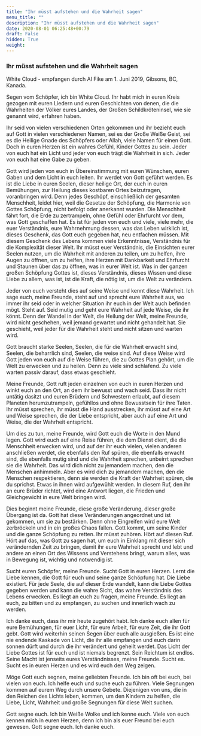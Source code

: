 ```yaml
---
title: "Ihr müsst aufstehen und die Wahrheit sagen"
menu_title: ""
description: "Ihr müsst aufstehen und die Wahrheit sagen"
date: 2020-08-01 06:25:48+00:79
draft: False
hidden: True
weight:
---
```

### Ihr müsst aufstehen und die Wahrheit sagen

White Cloud - empfangen durch Al Fike am 1. Juni 2019, Gibsons, BC, Kanada.

Segen vom Schöpfer, ich bin White Cloud. Ihr habt mich in euren Kreis gezogen mit euren Liedern und euren Geschichten von denen, die die Wahrheiten der Völker eures Landes, der Großen Schildkröteninsel, wie sie genannt wird, erfahren haben.

Ihr seid von vielen verschiedenen Orten gekommen und ihr bezieht euch auf Gott in vielen verschiedenen Namen, sei es der Große Weiße Geist, sei es die Heilige Gnade des Schöpfers oder Allah, viele Namen für einen Gott. Doch in euren Herzen ist ein wahres Gefühl, Kinder Gottes zu sein. Jeder von euch hat ein Licht und jeder von euch trägt die Wahrheit in sich. Jeder von euch hat eine Gabe zu geben.

Gott wird jeden von euch in Übereinstimmung mit euren Wünschen, euren Gaben und dem Licht in euch leiten. Ihr werdet von Gott geführt werden. Es ist die Liebe in euren Seelen, dieser heilige Ort, der euch in euren Bemühungen, zur Heilung dieses kostbaren Ortes beizutragen, voranbringen wird. Denn jedes Geschöpf, einschließlich der gesamten Menschheit, leidet hier, weil die Gesetze der Schöpfung, die Harmonie von Gottes Schöpfung, nicht befolgt oder anerkannt wurden. Die Menschheit fährt fort, die Erde zu zertrampeln, ohne Gefühl oder Ehrfurcht vor dem, was Gott geschaffen hat. Es ist für jeden von euch und viele, viele mehr, die euer Verständnis, eure Wahrnehmung dessen, was das Leben wirklich ist, dieses Geschenk, das Gott euch gegeben hat, neu entfachen müssen. Mit diesem Geschenk des Lebens kommen viele Erkenntnisse, Verständnis für die Komplexität dieser Welt. Ihr müsst euer Verständnis, die Einsichten eurer Seelen nutzen, um die Wahrheit mit anderen zu teilen, um zu helfen, ihre Augen zu öffnen, um zu helfen, ihre Herzen mit Dankbarkeit und Ehrfurcht und Staunen über das zu öffnen, was in eurer Welt ist. Was in der ganzen großen Schöpfung Gottes ist, dieses Verständnis, dieses Wissen und diese Liebe zu allem, was ist, ist die Kraft, die nötig ist, um die Welt zu verändern.

Jeder von euch versteht dies auf seine Weise und kennt diese Wahrheit. Ich sage euch, meine Freunde, steht auf und sprecht eure Wahrheit aus, wo immer ihr seid oder in welcher Situation ihr euch in der Welt auch befinden mögt. Steht auf. Seid mutig und geht eure Wahrheit auf jede Weise, die ihr könnt. Denn der Wandel in der Welt, die Heilung der Welt, meine Freunde, wird nicht geschehen, weil jemand gewartet und nicht gehandelt hat. Sie geschieht, weil jeder für die Wahrheit steht und nicht sitzen und warten wird.

Gott braucht starke Seelen, Seelen, die für die Wahrheit erwacht sind, Seelen, die beharrlich sind, Seelen, die weise sind. Auf diese Weise wird Gott jeden von euch auf die Weise führen, die zu Gottes Plan gehört, um die Welt zu erwecken und zu heilen. Denn zu viele sind schlafend. Zu viele warten passiv darauf, dass etwas geschieht.

Meine Freunde, Gott ruft jeden einzelnen von euch in euren Herzen und winkt euch an den Ort, an dem ihr bewusst und wach seid. Dass ihr nicht untätig dasitzt und euren Brüdern und Schwestern erlaubt, auf diesem Planeten herumzutrampeln, gefühllos und ohne Bewusstsein für ihre Taten. Ihr müsst sprechen, ihr müsst die Hand ausstrecken, ihr müsst auf eine Art und Weise sprechen, die der Liebe entspricht, aber auch auf eine Art und Weise, die der Wahrheit entspricht.

Um dies zu tun, meine Freunde, wird Gott euch die Worte in den Mund legen. Gott wird euch auf eine Reise führen, die dem Dienst dient, die die Menschheit erwecken wird, und auf der ihr euch vielen, vielen anderen anschließen werdet, die ebenfalls den Ruf spüren, die ebenfalls erwacht sind, die ebenfalls mutig sind und die Wahrheit sprechen, unbeirrt sprechen sie die Wahrheit. Das wird dich nicht zu jemandem machen, den die Menschen anhimmeln. Aber es wird dich zu jemandem machen, den die Menschen respektieren, denn sie werden die Kraft der Wahrheit spüren, die du sprichst. Etwas in ihnen wird aufgewühlt werden. In diesem Ruf, den ihr an eure Brüder richtet, wird eine Antwort liegen, die Frieden und Gleichgewicht in eure Welt bringen wird.

Dies beginnt meine Freunde, diese große Veränderung, dieser große Übergang ist da. Gott hat diese Veränderungen angeordnet und ist gekommen, um sie zu bestärken. Denn ohne Eingreifen wird eure Welt zerbröckeln und in ein großes Chaos fallen. Gott kommt, um seine Kinder und die ganze Schöpfung zu retten. Ihr müsst zuhören. Hört auf diesen Ruf. Hört auf das, was Gott zu sagen hat, um euch in Einklang mit dieser sich verändernden Zeit zu bringen, damit ihr eure Wahrheit sprecht und lebt und andere an einen Ort des Wissens und Verstehens bringt, warum alles, was in Bewegung ist, wichtig und notwendig ist.

Sucht euren Schöpfer, meine Freunde. Sucht Gott in euren Herzen. Lernt die Liebe kennen, die Gott für euch und seine ganze Schöpfung hat. Die Liebe existiert. Für jede Seele, die auf dieser Erde wandelt, kann die Liebe Gottes gegeben werden und kann die wahre Sicht, das wahre Verständnis des Lebens erwecken. Es liegt an euch zu fragen, meine Freunde. Es liegt an euch, zu bitten und zu empfangen, zu suchen und innerlich wach zu werden.

Ich danke euch, dass ihr mir heute zugehört habt. Ich danke euch allen für eure Bemühungen, für euer Licht, für eure Arbeit, für eure Zeit, die ihr Gott gebt. Gott wird weiterhin seinen Segen über euch alle ausgießen. Es ist eine nie endende Kaskade von Licht, die ihr alle empfangen und euch darin sonnen dürft und durch die ihr verändert und geheilt werdet. Das Licht der Liebe Gottes ist für euch und ist niemals begrenzt. Sein Reichtum ist endlos. Seine Macht ist jenseits eures Verständnisses, meine Freunde. Sucht es. Sucht es in euren Herzen und es wird euch den Weg zeigen.

Möge Gott euch segnen, meine geliebten Freunde. Ich bin oft bei euch, bei vielen von euch. Ich helfe euch und suche euch zu führen. Viele Segnungen kommen auf eurem Weg durch unsere Gebete. Diejenigen von uns, die in den Reichen des Lichts leben, kommen, um den Kindern zu helfen, die Liebe, Licht, Wahrheit und große Segnungen für diese Welt suchen.

Gott segne euch. Ich bin Weiße Wolke und ich kenne euch. Viele von euch kennen mich in euren Herzen, denn ich bin als euer Freund bei euch gewesen. Gott segne euch. Ich danke euch.
